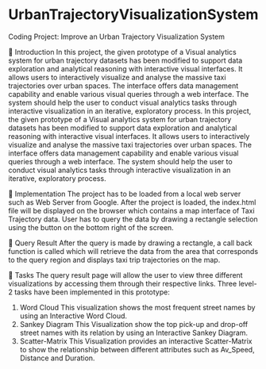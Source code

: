 # UrbanTrajectoryVisualizationSystem
Coding Project: Improve an Urban Trajectory Visualization System


	Introduction 
In this project, the given prototype of a Visual analytics system for urban trajectory datasets has been modified to support data exploration and analytical reasoning with interactive visual interfaces. It allows users to interactively visualize and analyse the massive taxi trajectories over urban spaces. The interface offers data management capability and enable various visual queries through a web interface. The system should help the user to conduct visual analytics tasks through interactive visualization in an iterative, exploratory process. 
In this project, the given prototype of a Visual analytics system for urban trajectory datasets has been modified to support data exploration and analytical reasoning with interactive visual interfaces. It allows users to interactively visualize and analyse the massive taxi trajectories over urban spaces. The interface offers data management capability and enable various visual queries through a web interface. The system should help the user to conduct visual analytics tasks through interactive visualization in an iterative, exploratory process. 

	Implementation
The project has to be loaded from a local web server such as Web Server from Google. After the project is loaded, the index.html file will be displayed on the browser which contains a map interface of Taxi Trajectory data. User has to query the data by drawing a rectangle selection using the button on the bottom right of the screen.

	Query Result
After the query is made by drawing a rectangle, a call back function is called which will retrieve the data from the area that corresponds to the query region and displays taxi trip trajectories on the map.
 
	Tasks
The query result page will allow the user to view three different visualizations by accessing them through their respective links. Three level-2 tasks have been implemented in this prototype:

1.	Word Cloud
This visualization shows the most frequent street names by using an Interactive Word Cloud.
2.	Sankey Diagram
This Visualization show the top pick-up and drop-off street names with its relation by using an Interactive Sankey Diagram.
3.	Scatter-Matrix
This Visualization provides an interactive Scatter-Matrix to show the relationship between different attributes such as Av_Speed, Distance and Duration.
